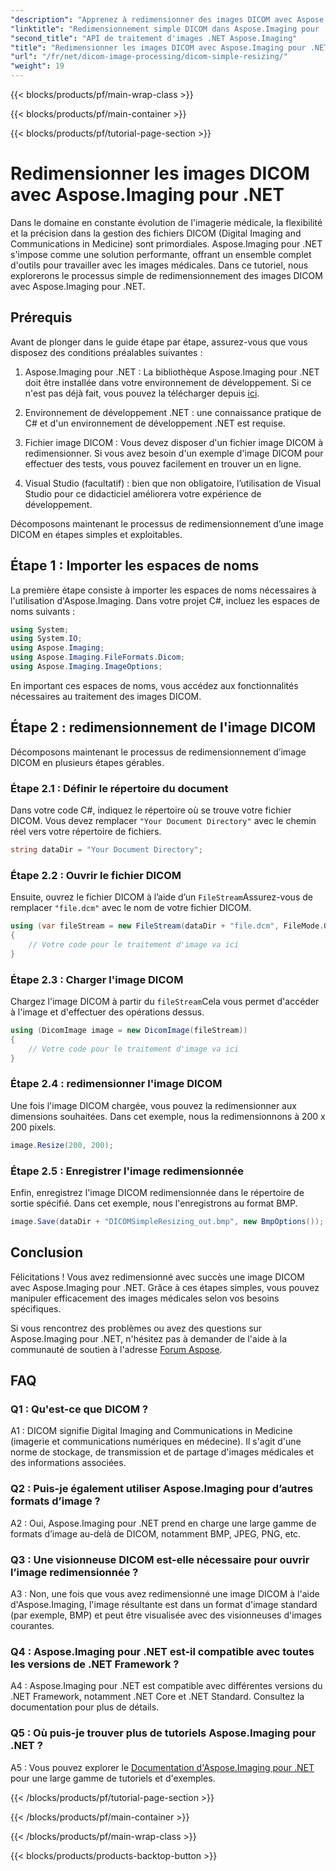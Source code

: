 ```yaml
---
"description": "Apprenez à redimensionner des images DICOM avec Aspose.Imaging pour .NET, un puissant outil de traitement d'images médicales. Des étapes simples pour des résultats précis."
"linktitle": "Redimensionnement simple DICOM dans Aspose.Imaging pour .NET"
"second_title": "API de traitement d'images .NET Aspose.Imaging"
"title": "Redimensionner les images DICOM avec Aspose.Imaging pour .NET"
"url": "/fr/net/dicom-image-processing/dicom-simple-resizing/"
"weight": 19
---
```


{{< blocks/products/pf/main-wrap-class >}}

{{< blocks/products/pf/main-container >}}

{{< blocks/products/pf/tutorial-page-section >}}

# Redimensionner les images DICOM avec Aspose.Imaging pour .NET

Dans le domaine en constante évolution de l'imagerie médicale, la flexibilité et la précision dans la gestion des fichiers DICOM (Digital Imaging and Communications in Medicine) sont primordiales. Aspose.Imaging pour .NET s'impose comme une solution performante, offrant un ensemble complet d'outils pour travailler avec les images médicales. Dans ce tutoriel, nous explorerons le processus simple de redimensionnement des images DICOM avec Aspose.Imaging pour .NET. 

## Prérequis

Avant de plonger dans le guide étape par étape, assurez-vous que vous disposez des conditions préalables suivantes :

1. Aspose.Imaging pour .NET : La bibliothèque Aspose.Imaging pour .NET doit être installée dans votre environnement de développement. Si ce n'est pas déjà fait, vous pouvez la télécharger depuis [ici](https://releases.aspose.com/imaging/net/).

2. Environnement de développement .NET : une connaissance pratique de C# et d'un environnement de développement .NET est requise.

3. Fichier image DICOM : Vous devez disposer d'un fichier image DICOM à redimensionner. Si vous avez besoin d'un exemple d'image DICOM pour effectuer des tests, vous pouvez facilement en trouver un en ligne.

4. Visual Studio (facultatif) : bien que non obligatoire, l’utilisation de Visual Studio pour ce didacticiel améliorera votre expérience de développement.

Décomposons maintenant le processus de redimensionnement d’une image DICOM en étapes simples et exploitables.

## Étape 1 : Importer les espaces de noms

La première étape consiste à importer les espaces de noms nécessaires à l'utilisation d'Aspose.Imaging. Dans votre projet C#, incluez les espaces de noms suivants :

```csharp
using System;
using System.IO;
using Aspose.Imaging;
using Aspose.Imaging.FileFormats.Dicom;
using Aspose.Imaging.ImageOptions;
```

En important ces espaces de noms, vous accédez aux fonctionnalités nécessaires au traitement des images DICOM.

## Étape 2 : redimensionnement de l'image DICOM

Décomposons maintenant le processus de redimensionnement d’image DICOM en plusieurs étapes gérables.

### Étape 2.1 : Définir le répertoire du document

Dans votre code C#, indiquez le répertoire où se trouve votre fichier DICOM. Vous devez remplacer `"Your Document Directory"` avec le chemin réel vers votre répertoire de fichiers.

```csharp
string dataDir = "Your Document Directory";
```

### Étape 2.2 : Ouvrir le fichier DICOM

Ensuite, ouvrez le fichier DICOM à l’aide d’un `FileStream`Assurez-vous de remplacer `"file.dcm"` avec le nom de votre fichier DICOM.

```csharp
using (var fileStream = new FileStream(dataDir + "file.dcm", FileMode.Open, FileAccess.Read))
{
    // Votre code pour le traitement d'image va ici
}
```

### Étape 2.3 : Charger l'image DICOM

Chargez l'image DICOM à partir du `fileStream`Cela vous permet d'accéder à l'image et d'effectuer des opérations dessus.

```csharp
using (DicomImage image = new DicomImage(fileStream))
{
    // Votre code pour le traitement d'image va ici
}
```

### Étape 2.4 : redimensionner l'image DICOM

Une fois l'image DICOM chargée, vous pouvez la redimensionner aux dimensions souhaitées. Dans cet exemple, nous la redimensionnons à 200 x 200 pixels.

```csharp
image.Resize(200, 200);
```

### Étape 2.5 : Enregistrer l'image redimensionnée

Enfin, enregistrez l'image DICOM redimensionnée dans le répertoire de sortie spécifié. Dans cet exemple, nous l'enregistrons au format BMP.

```csharp
image.Save(dataDir + "DICOMSimpleResizing_out.bmp", new BmpOptions());
```

## Conclusion

Félicitations ! Vous avez redimensionné avec succès une image DICOM avec Aspose.Imaging pour .NET. Grâce à ces étapes simples, vous pouvez manipuler efficacement des images médicales selon vos besoins spécifiques.

Si vous rencontrez des problèmes ou avez des questions sur Aspose.Imaging pour .NET, n'hésitez pas à demander de l'aide à la communauté de soutien à l'adresse [Forum Aspose](https://forum.aspose.com/).

## FAQ

### Q1 : Qu'est-ce que DICOM ?

A1 : DICOM signifie Digital Imaging and Communications in Medicine (imagerie et communications numériques en médecine). Il s'agit d'une norme de stockage, de transmission et de partage d'images médicales et des informations associées.

### Q2 : Puis-je également utiliser Aspose.Imaging pour d’autres formats d’image ?

A2 : Oui, Aspose.Imaging pour .NET prend en charge une large gamme de formats d’image au-delà de DICOM, notamment BMP, JPEG, PNG, etc.

### Q3 : Une visionneuse DICOM est-elle nécessaire pour ouvrir l’image redimensionnée ?

A3 : Non, une fois que vous avez redimensionné une image DICOM à l'aide d'Aspose.Imaging, l'image résultante est dans un format d'image standard (par exemple, BMP) et peut être visualisée avec des visionneuses d'images courantes.

### Q4 : Aspose.Imaging pour .NET est-il compatible avec toutes les versions de .NET Framework ?

A4 : Aspose.Imaging pour .NET est compatible avec différentes versions du .NET Framework, notamment .NET Core et .NET Standard. Consultez la documentation pour plus de détails.

### Q5 : Où puis-je trouver plus de tutoriels Aspose.Imaging pour .NET ?

A5 : Vous pouvez explorer le   [Documentation d'Aspose.Imaging pour .NET](https://reference.aspose.com/imaging/net/) pour une large gamme de tutoriels et d'exemples.

{{< /blocks/products/pf/tutorial-page-section >}}

{{< /blocks/products/pf/main-container >}}

{{< /blocks/products/pf/main-wrap-class >}}

{{< blocks/products/products-backtop-button >}}